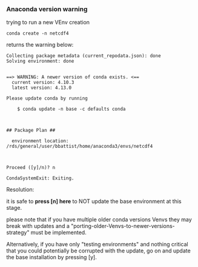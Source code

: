 
### Anaconda version warning

trying to run a new VEnv creation

`conda create -n netcdf4`

returns the warning below:
```
Collecting package metadata (current_repodata.json): done
Solving environment: done


==> WARNING: A newer version of conda exists. <==
  current version: 4.10.3
  latest version: 4.13.0

Please update conda by running

    $ conda update -n base -c defaults conda



## Package Plan ##

  environment location: /rds/general/user/bbattist/home/anaconda3/envs/netcdf4



Proceed ([y]/n)? n

CondaSystemExit: Exiting.

```

Resolution:

it is safe to **press [n] here** to NOT update the base environment at this stage.

please note that if you have multiple older conda versions Venvs they may break with updates and a "porting-older-Venvs-to-newer-versions-strategy" must be implemented.

Alternatively, if you have only "testing environments" and nothing critical that you could potentially be corrupted with the update, go on and update the base installation by pressing [y].